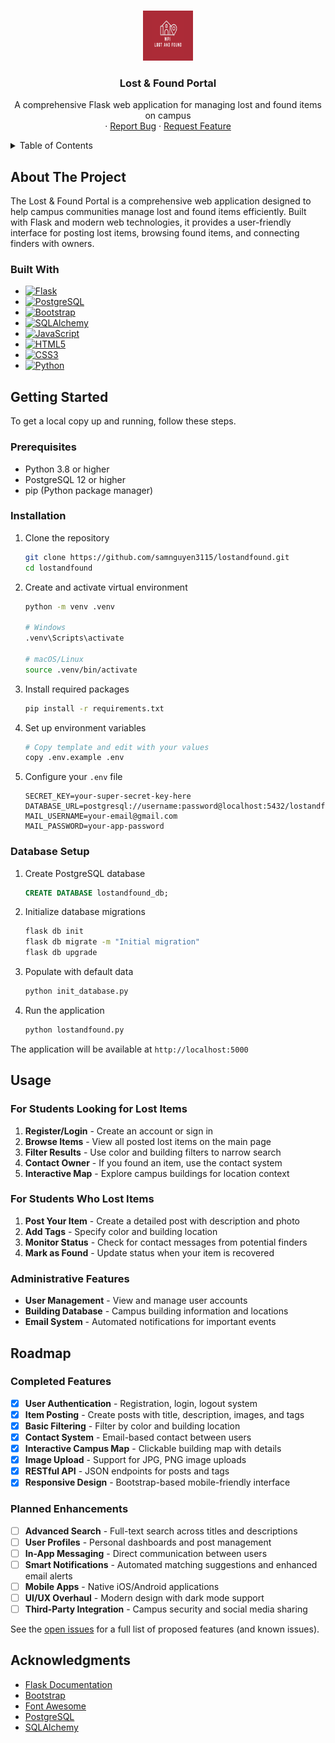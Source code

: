 <!-- Improved compatibility of back to top link: See: https://github.com/othneildrew/Best-README-Template/pull/73 -->
<a id="readme-top"></a>


<!-- PROJECT LOGO -->
<br />
<div align="center">
  <a href="https://github.com/samnguyen3115/lostandfound">
    <img src="app/static/img/lostandfound.png" alt="Logo" width="80" height="80">
  </a>

<h3 align="center">Lost & Found Portal</h3>

  <p align="center">
    A comprehensive Flask web application for managing lost and found items on campus
    <br />
    ·
    <a href="https://github.com/samnguyen3115/lostandfound/issues/new?labels=bug&template=bug-report---.md">Report Bug</a>
    ·
    <a href="https://github.com/samnguyen3115/lostandfound/issues/new?labels=enhancement&template=feature-request---.md">Request Feature</a>
  </p>
</div>

<!-- TABLE OF CONTENTS -->
<details>
  <summary>Table of Contents</summary>
  <ol>
    <li>
      <a href="#about-the-project">About The Project</a>
      <ul>
        <li><a href="#built-with">Built With</a></li>
        <li><a href="#key-features">Key Features</a></li>
      </ul>
    </li>
    <li>
      <a href="#getting-started">Getting Started</a>
      <ul>
        <li><a href="#prerequisites">Prerequisites</a></li>
        <li><a href="#installation">Installation</a></li>
        <li><a href="#database-setup">Database Setup</a></li>
      </ul>
    </li>
    <li><a href="#usage">Usage</a></li>
    <li><a href="#roadmap">Roadmap</a></li>
    <li><a href="#api-endpoints">API Endpoints</a></li>
    <li><a href="#project-structure">Project Structure</a></li>
    <li><a href="#contributing">Contributing</a></li>
    <li><a href="#license">License</a></li>
    <li><a href="#contact">Contact</a></li>
    <li><a href="#acknowledgments">Acknowledgments</a></li>
  </ol>
</details>

<!-- ABOUT THE PROJECT -->
## About The Project

The Lost & Found Portal is a comprehensive web application designed to help campus communities manage lost and found items efficiently. Built with Flask and modern web technologies, it provides a user-friendly interface for posting lost items, browsing found items, and connecting finders with owners.



### Built With

* [![Flask][Flask.py]][Flask-url]
* [![PostgreSQL][PostgreSQL.com]][PostgreSQL-url]
* [![Bootstrap][Bootstrap.com]][Bootstrap-url]
* [![SQLAlchemy][SQLAlchemy.com]][SQLAlchemy-url]
* [![JavaScript][JavaScript.com]][JavaScript-url]
* [![HTML5][HTML5.com]][HTML5-url]
* [![CSS3][CSS3.com]][CSS3-url]
* [![Python][Python.com]][Python-url]


<!-- GETTING STARTED -->
## Getting Started

To get a local copy up and running, follow these steps.

### Prerequisites

* Python 3.8 or higher
* PostgreSQL 12 or higher
* pip (Python package manager)

### Installation

1. Clone the repository
   ```sh
   git clone https://github.com/samnguyen3115/lostandfound.git
   cd lostandfound
   ```

2. Create and activate virtual environment
   ```sh
   python -m venv .venv
   
   # Windows
   .venv\Scripts\activate
   
   # macOS/Linux  
   source .venv/bin/activate
   ```

3. Install required packages
   ```sh
   pip install -r requirements.txt
   ```

4. Set up environment variables
   ```sh
   # Copy template and edit with your values
   copy .env.example .env
   ```

5. Configure your `.env` file
   ```env
   SECRET_KEY=your-super-secret-key-here
   DATABASE_URL=postgresql://username:password@localhost:5432/lostandfound_db
   MAIL_USERNAME=your-email@gmail.com
   MAIL_PASSWORD=your-app-password
   ```

### Database Setup

1. Create PostgreSQL database
   ```sql
   CREATE DATABASE lostandfound_db;
   ```

2. Initialize database migrations
   ```sh
   flask db init
   flask db migrate -m "Initial migration"  
   flask db upgrade
   ```

3. Populate with default data
   ```sh
   python init_database.py
   ```

4. Run the application
   ```sh
   python lostandfound.py
   ```

The application will be available at `http://localhost:5000`


<!-- USAGE EXAMPLES -->
## Usage

### For Students Looking for Lost Items

1. **Register/Login** - Create an account or sign in
2. **Browse Items** - View all posted lost items on the main page
3. **Filter Results** - Use color and building filters to narrow search
4. **Contact Owner** - If you found an item, use the contact system
5. **Interactive Map** - Explore campus buildings for location context

### For Students Who Lost Items

1. **Post Your Item** - Create a detailed post with description and photo
2. **Add Tags** - Specify color and building location
3. **Monitor Status** - Check for contact messages from potential finders
4. **Mark as Found** - Update status when your item is recovered

### Administrative Features

- **User Management** - View and manage user accounts
- **Building Database** - Campus building information and locations
- **Email System** - Automated notifications for important events


<!-- ROADMAP -->
## Roadmap

### Completed Features
- [x] **User Authentication** - Registration, login, logout system
- [x] **Item Posting** - Create posts with title, description, images, and tags
- [x] **Basic Filtering** - Filter by color and building location
- [x] **Contact System** - Email-based contact between users
- [x] **Interactive Campus Map** - Clickable building map with details
- [x] **Image Upload** - Support for JPG, PNG image uploads
- [x] **RESTful API** - JSON endpoints for posts and tags
- [x] **Responsive Design** - Bootstrap-based mobile-friendly interface

### Planned Enhancements
- [ ] **Advanced Search** - Full-text search across titles and descriptions
- [ ] **User Profiles** - Personal dashboards and post management
- [ ] **In-App Messaging** - Direct communication between users  
- [ ] **Smart Notifications** - Automated matching suggestions and enhanced email alerts
- [ ] **Mobile Apps** - Native iOS/Android applications
- [ ] **UI/UX Overhaul** - Modern design with dark mode support
- [ ] **Third-Party Integration** - Campus security and social media sharing

See the [open issues](https://github.com/samnguyen3115/lostandfound/issues) for a full list of proposed features (and known issues).


<!-- ACKNOWLEDGMENTS -->
## Acknowledgments

* [Flask Documentation](https://flask.palletsprojects.com/)
* [Bootstrap](https://getbootstrap.com)
* [Font Awesome](https://fontawesome.com)
* [PostgreSQL](https://www.postgresql.org/)
* [SQLAlchemy](https://www.sqlalchemy.org/)



<!-- MARKDOWN LINKS & IMAGES -->
[issues-shield]: https://img.shields.io/github/issues/samnguyen3115/lostandfound.svg?style=for-the-badge
[issues-url]: https://github.com/samnguyen3115/lostandfound/issues
[license-shield]: https://img.shields.io/github/license/samnguyen3115/lostandfound.svg?style=for-the-badge
[license-url]: https://github.com/samnguyen3115/lostandfound/blob/master/LICENSE.txt
[Flask.py]: https://img.shields.io/badge/Flask-000000?style=for-the-badge&logo=flask&logoColor=white
[Flask-url]: https://flask.palletsprojects.com/
[PostgreSQL.com]: https://img.shields.io/badge/PostgreSQL-316192?style=for-the-badge&logo=postgresql&logoColor=white
[PostgreSQL-url]: https://www.postgresql.org/
[Bootstrap.com]: https://img.shields.io/badge/Bootstrap-563D7C?style=for-the-badge&logo=bootstrap&logoColor=white
[Bootstrap-url]: https://getbootstrap.com
[SQLAlchemy.com]: https://img.shields.io/badge/SQLAlchemy-D71F00?style=for-the-badge&logo=sqlalchemy&logoColor=white
[SQLAlchemy-url]: https://www.sqlalchemy.org/
[JavaScript.com]: https://img.shields.io/badge/JavaScript-F7DF1E?style=for-the-badge&logo=javascript&logoColor=black
[JavaScript-url]: https://developer.mozilla.org/en-US/docs/Web/JavaScript
[HTML5.com]: https://img.shields.io/badge/HTML5-E34F26?style=for-the-badge&logo=html5&logoColor=white
[HTML5-url]: https://developer.mozilla.org/en-US/docs/Web/Guide/HTML/HTML5
[CSS3.com]: https://img.shields.io/badge/CSS3-1572B6?style=for-the-badge&logo=css3&logoColor=white
[CSS3-url]: https://developer.mozilla.org/en-US/docs/Web/CSS
[Python.com]: https://img.shields.io/badge/Python-3776AB?style=for-the-badge&logo=python&logoColor=white
[Python-url]: https://www.python.org/